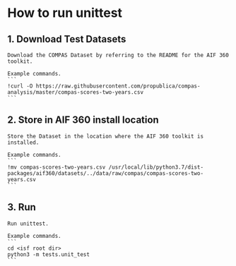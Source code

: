 # How to run unittest

## 1. Download Test Datasets
    Download the COMPAS Dataset by referring to the README for the AIF 360 toolkit.

    Example commands.
    ```
    !curl -O https://raw.githubusercontent.com/propublica/compas-analysis/master/compas-scores-two-years.csv
    ```

## 2. Store in AIF 360 install location
    Store the Dataset in the location where the AIF 360 toolkit is installed.

    Example commands.
    ```
    !mv compas-scores-two-years.csv /usr/local/lib/python3.7/dist-packages/aif360/datasets/../data/raw/compas/compas-scores-two-years.csv
    ```

## 3. Run
    Run unittest.

    Example commands.
    ```
    cd <isf root dir>
    python3 -m tests.unit_test
    ```
